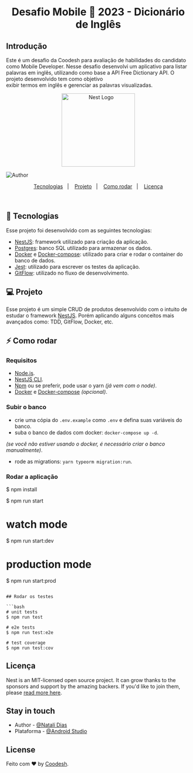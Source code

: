 

 <h1 align="center">
  Desafio Mobile 🏅 2023 - Dicionário de Inglês
</h1>

## Introdução
  Este é um desafio da Coodesh para avaliação de habilidades do candidato como Mobile Developer.
  Nesse desafio desenvolvi  um aplicativo para listar palavras em inglês, utilizando como base a API Free Dictionary API. O projeto desenvolvido tem como objetivo     
  exibir termos em inglês e gerenciar as palavras visualizadas.


<p align="center">
  <a href="https://media.discordapp.net/attachments/1019265341311963186/1070501163625087057/Original2x.png?width=720&height=221" target="blank"><img src="https://media.discordapp.net/attachments/1019265341311963186/1070501163625087057/Original2x.png?width=720&height=221" width="200" alt="Nest Logo" /></a>
</p>


   <img alt="Author" src="https://img.shields.io/badge/author:Natali Dias-blue">
  </a>
</p>

<p align="center">
  <a href="#-tecnologias">Tecnologias</a>&nbsp;&nbsp;&nbsp;|&nbsp;&nbsp;&nbsp;
  <a href="#-projeto">Projeto</a>&nbsp;&nbsp;&nbsp;|&nbsp;&nbsp;&nbsp;
  <a href="#-como-rodar">Como rodar</a>&nbsp;&nbsp;&nbsp;|&nbsp;&nbsp;&nbsp;
  <a href="#-licença">Licença</a>
</p>

<br>


## 🚀 Tecnologias

Esse projeto foi desenvolvido com as seguintes tecnologias:

- [NestJS](https://nestjs.com/): framework utilizado para criação da aplicação.
- [Postgres](https://www.postgresql.org/): banco SQL utilizado para armazenar os dados.
- [Docker](https://www.docker.com/) e [Docker-compose](https://docs.docker.com/compose/install/): utilizado para criar e rodar o container do banco de dados.
- [Jest](https://jestjs.io/): utilizado para escrever os testes da aplicação.
- [GitFlow](https://github.com/nvie/gitflow): utilizado no fluxo de desenvolvimento.


## 💻 Projeto

Esse projeto é um simple CRUD de produtos desenvolvido com o intuito de estudar o framework [NestJS](https://nestjs.com/). Porém aplicando alguns conceitos mais avançados como: TDD, GitFlow, Docker, etc.

## ⚡ Como rodar

### Requisitos

- [Node.js](https://nodejs.org/en/).
- [NestJS CLI](https://docs.nestjs.com/first-steps).
- [Npm](https://yarnpkg.com/) ou se preferir, pode usar o yarn _(já vem com o node)_.
- [Docker](https://www.docker.com/) e [Docker-compose](https://docs.docker.com/compose/install/) _(opcional)_.

### Subir o banco

- crie uma cópia do `.env.example` como `.env` e defina suas variáveis do banco.
- suba o banco de dados com docker: `docker-compose up -d`.

_(se você não estiver usando o docker, é necessário criar o banco manualmente)_.
- rode as migrations: `yarn typeorm migration:run`.




### Rodar a aplicação


$ npm install

$ npm run start

# watch mode
$ npm run start:dev

# production mode
$ npm run start:prod
```

## Rodar os testes

```bash
# unit tests
$ npm run test

# e2e tests
$ npm run test:e2e

# test coverage
$ npm run test:cov
```

## Licença

Nest is an MIT-licensed open source project. It can grow thanks to the sponsors and support by the amazing backers. If you'd like to join them, please [read more here](https://support.google.com/android/?hl=pt-BR#topic=7313011).

## Stay in touch

- Author - [@Natalí Dias](https://kamilmysliwiec.com)
- Plataforma - [@Android Studio](https://developer.android.com/studio/intro?hl=pt-br)

## License
Feito com ♥ by [Coodesh](https://coodesh.com).
